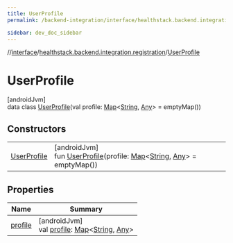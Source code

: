 ```yaml
---
title: UserProfile
permalink: /backend-integration/interface/healthstack.backend.integration.registration/-user-profile/index.html

sidebar: dev_doc_sidebar
---
```

//[interface](../../../index.html)/[healthstack.backend.integration.registration](../index.html)/[UserProfile](index.html)



# UserProfile



[androidJvm]\
data class [UserProfile](index.html)(val profile: [Map](https://kotlinlang.org/api/latest/jvm/stdlib/kotlin.collections/-map/index.html)&lt;[String](https://kotlinlang.org/api/latest/jvm/stdlib/kotlin/-string/index.html), [Any](https://kotlinlang.org/api/latest/jvm/stdlib/kotlin/-any/index.html)&gt; = emptyMap())



## Constructors


| | |
|---|---|
| [UserProfile](-user-profile.html) | [androidJvm]<br>fun [UserProfile](-user-profile.html)(profile: [Map](https://kotlinlang.org/api/latest/jvm/stdlib/kotlin.collections/-map/index.html)&lt;[String](https://kotlinlang.org/api/latest/jvm/stdlib/kotlin/-string/index.html), [Any](https://kotlinlang.org/api/latest/jvm/stdlib/kotlin/-any/index.html)&gt; = emptyMap()) |


## Properties


| Name | Summary |
|---|---|
| [profile](profile.html) | [androidJvm]<br>val [profile](profile.html): [Map](https://kotlinlang.org/api/latest/jvm/stdlib/kotlin.collections/-map/index.html)&lt;[String](https://kotlinlang.org/api/latest/jvm/stdlib/kotlin/-string/index.html), [Any](https://kotlinlang.org/api/latest/jvm/stdlib/kotlin/-any/index.html)&gt; |

